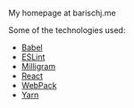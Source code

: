 My homepage at barischj.me

Some of the technologies used:
- [Babel](https://babeljs.io)
- [ESLint](http://eslint.org)
- [Milligram](https://milligram.github.io)
- [React](https://facebook.github.io/react)
- [WebPack](https://webpack.js.org)
- [Yarn](https://yarnpkg.com/en)
